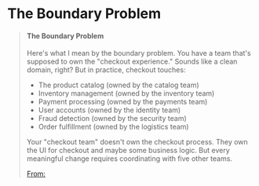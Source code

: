 # The Boundary Problem

> #### The Boundary Problem <a href="#ember484" id="ember484"></a>
>
> Here's what I mean by the boundary problem. You have a team that's supposed to own the "checkout experience." Sounds like a clean domain, right? But in practice, checkout touches:
>
> * The product catalog (owned by the catalog team)
> * Inventory management (owned by the inventory team)
> * Payment processing (owned by the payments team)
> * User accounts (owned by the identity team)
> * Fraud detection (owned by the security team)
> * Order fulfillment (owned by the logistics team)
>
> Your "checkout team" doesn't own the checkout process. They own the UI for checkout and maybe some business logic. But every meaningful change requires coordinating with five other teams.
>
> [From:](../external-resources/dysfunctional-cross-functional-teams.md)
